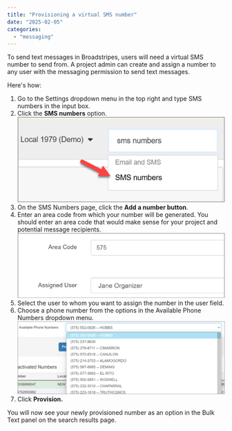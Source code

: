 ```yaml
---
title: "Provisioning a virtual SMS number"
date: "2025-02-05"
categories: 
  - "messaging"
---
```


To send text messages in Broadstripes, users will need a virtual SMS number to send from. A project admin can create and assign a number to any user with the messaging permission to send text messages.

Here's how:

1. Go to the Settings dropdown menu in the top right and type SMS numbers in the input box.
2. Click the **SMS numbers** option. ![](images/SmsNumbersonSettingsMenu-.png)
3. On the SMS Numbers page, click the **Add a number button**.
4. Enter an area code from which your number will be generated. You should enter an area code that would make sense for your project and potential message recipients. ![](images/smsnumberspageuserareacode.png)
5. Select the user to whom you want to assign the number in the user field.
6. Choose a phone number from the options in the Available Phone Numbers dropdown menu. ![](images/smsnumberspageavailablenumbers-1024x357.png)
7. Click **Provision.**

You will now see your newly provisioned number as an option in the Bulk Text panel on the search results page.
